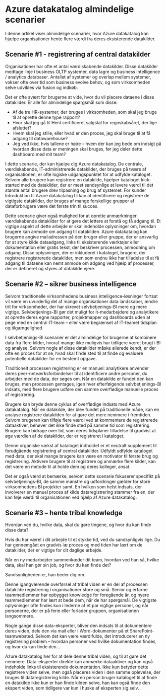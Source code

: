 <properties
   pageTitle="Azure datakatalog almindelige scenarier | Microsoft Azure"
   description="En oversigt over almindelige scenarier, hvor Azure datakatalog, herunder registrering og registrering af værdiskabende-datakilder, aktivere sikrer business intelligence og hentning af eksisterende tribal viden om datakilder og processer."
   services="data-catalog"
   documentationCenter=""
   authors="steelanddata"
   manager="NA"
   editor=""
   tags=""/>
<tags
   ms.service="data-catalog"
   ms.devlang="NA"
   ms.topic="article"
   ms.tgt_pltfrm="NA"
   ms.workload="data-catalog"
   ms.date="10/03/2016"
   ms.author="maroche"/>


# <a name="azure-data-catalog-common-scenarios"></a>Azure datakatalog almindelige scenarier

I denne artikel viser almindelige scenarier, hvor Azure datakatalog kan hjælpe organisationer hente flere værdi fra deres eksisterende datakilder.

## <a name="scenario-1---registration-of-central-data-sources"></a>Scenarie #1 - registrering af central datakilder

Organisationer har ofte et antal værdiskabende datakilder. Disse datakilder medtage linje i business OLTP systemer, data lagre og business intelligence / analytics databaser. Antallet af systemer og overlap mellem systemer, vokser ofte over tid som business evolve behov, og som virksomheden selve udvikles via fusion og indkøb.

Det er ofte svært for brugerne at vide, hvor du vil placere dataene i disse datakilder. Er alle for almindelige spørgsmål som disse:

- Af de tre HR-systemer, der bruges i virksomheden, som skal jeg bruge til at oprette denne type rapport?
- Hvor skal jeg gå til Hent certificeret salgstal for regnskabsåret, der lige afsluttet?
- Hvem skal jeg stille, eller hvad er den proces, jeg skal bruge til at få adgang til datawarehouse?
- Jeg ved ikke, hvis tallene er højre – hvem der kan jeg bede om indsigt på hvordan disse data er meningen skal bruges, før jeg deler dette dashboard med mit team?

I dette scenarie, der kan hjælpe dig Azure datakatalog. De centrale, værdiskabende, IT-administrerede datakilder, der bruges på tværs af organisationen, er ofte logiske udgangspunktet for at udfylde kataloget. Selvom alle brugere kan registrere en datakilde, hjælper kataloget kick-started med de datakilder, der er mest sandsynlige at levere værdi til det største antal brugere drev tilpasning og brug af systemet. For kunder Introduktion til Azure datakatalog til kan at identificere og registrere de vigtigste datakilder, der bruges af mange forskellige grupper af dataforbrugere være det første trin til succes.

Dette scenarie giver også mulighed for at oprette anmærkninger værdiskabende datakilder for at gøre det lettere at forstå og få adgang til. Et vigtige aspekt af dette arbejde er skal indeholde oplysninger om, hvordan brugere kan anmode om adgang til datakilden. Azure datakatalog kan brugerne angive mailadressen på den bruger eller gruppe, der er ansvarlig for at styre kilde dataadgang, links til eksisterende værktøjer eller dokumentation eller gratis tekst, der beskriver processen, anmodning om adgang. Disse oplysninger, der er inkluderet i kataloget, brugere, der registrere registrerede datakilder, men som endnu ikke har tilladelse til at få adgang til dataene kan nemt anmode om adgang ved hjælp af processer, der er defineret og styres af datakilde ejere.

## <a name="scenario-2---self-service-business-intelligence"></a>Scenarie #2 – sikrer business intelligence

Selvom traditionelle virksomhedens business intelligence-løsninger fortsat vil være en uvurderlig del af mange organisationer data landskaber, ændre trit for virksomheder, der har skrevet selvbetjenings-BI mere og mere vigtige. Selvbetjenings-BI gør det muligt for it-medarbejdere og analytikere at oprette deres egne rapporter, projektmapper og dashboards uden at pege med en central IT-team – eller være begrænset af IT-teamet tidsplan og tilgængelighed.

I selvbetjenings-BI scenarier er det almindelige for brugerne at kombinere data fra flere kilder, hvoraf mange ikke muligvis har tidligere været brugt i BI og analyse. Selvom nogle af disse datakilder måske allerede kendt, er der ofte en proces for at se, hvad skal finde sted til at finde og evaluere potentielle datakilder for en bestemt opgave.

Traditionelt processen registrering er en manuel: analytikere anvender deres peer-netværksforbindelser til at identificere andre personer, du arbejder med de data, der søges om. Når en datakilde er fundet den kan bruges, men processen gentages, igen hver efterfølgende selvbetjenings-BI indsats, med flere brugere udføre den samme overflødige manuelle proces af registrering.

Brugere kan bryde denne cyklus af overflødige indsats med Azure datakatalog. Når en datakilde, der blev fundet på traditionelle måde, kan en analyse registrere datakilden for at gøre det mere nemmere i fremtiden. Selvom brugeren kan tilføje flere værdi ved at kommentere de registrerede dataaktiver, behøver det ikke finde sted på samme tid som registrering. Brugere kan bidrage over tid, som deres tidsplaner tilladelse til gradvist at øge værdien af de datakilder, der er registreret i kataloget.

Denne organiske vækst af kataloget indholdet er et neutralt supplement til forudgående registrering af central datakilder. Udfyldt udfylde kataloget med data, der skal mange brugere kan være en motivator til første brug og registrering. Aktivere brugere til at registrere og anmærke flere kilder, kan det være en metode til at holde dem og deres kolleger, ansat.

Det er også værd at bemærke, selvom dette scenarie fokuserer specifikt på selvbetjenings-BI, de samme mønstre og udfordringer gælder for store virksomhedens BI projekter samt. En hvilken som helst indsats, der involverer en manuel proces af kilde dataregistrering stammer fra en, der kan føje værdi til organisationen ved hjælp af Azure datakatalog.

## <a name="scenario-3---capturing-tribal-knowledge"></a>Scenarie #3 – hente tribal knowledge

Hvordan ved du, hvilke data, skal du gøre tingene, og hvor du kan finde disse data?

Hvis du har været i dit arbejde til et stykke tid, ved du sandsynligvis lige. Du har gennemgået en gradvis læ proces og med tiden har lært om de datakilder, der er vigtige for dit daglige arbejde.

Når en ny medarbejder sammenkæder dit team, hvordan ved han så, hvilke data, skal han gør sin job, og hvor du kan finde det?

Sandsynligheden er, han beder dig om.

Denne igangværende overførsel af tribal viden er en del af processen datakilde registrering i organisationer store og små. Senior og erfarne teammedlemmer har opbygget knowledge for foregående år, og nyere teammedlemmer har lært at bede dem, når de har spørgsmål. De vigtigste oplysninger ofte findes kun i lederne af et par vigtige personer, og når personerne, der er på ferie eller forlader gruppen, organisationen langsommere.

Nogle gange disse data-eksperter, bliver den indsats til at dokumentere deres viden, dele den via mail eller i Word-dokumenter på et SharePoint-teamwebsted. Selvom det kan være værdifulde, det introducerer en ny registrering problem – hvordan personer ved hvilke dokumentation findes, og hvor du kan finde den...

Azure datakatalog her for at dele denne tribal viden, og til at gøre det nemmere. Data-eksperter direkte kan anmærke dataaktiver og kan også indeholde links til eksisterende dokumentation. Ikke kun betyder dette registrere viden selve, men også placeres viden i den samme oplevelse, der bruges til dataregistrering kilde. Når en person bruger kataloget til at finde en datakilde ikke kun er han finde kilden selve, han kan også finde den ekspert viden, som tidligere var kun i huske af eksperten sig selv.
